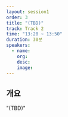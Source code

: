 ```yaml
---
layout: session1
order: 3
title: "(TBD)"
track: Track 2
time: "13:20 ~ 13:50"
duration: 30분
speakers:
  - name: 
    org: 
    desc: 
    image: 
---
```


## 개요
"(TBD)"
